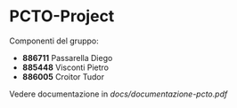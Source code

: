# PCTO-Project 

Componenti del gruppo:
- **886711** Passarella Diego 
- **885448** Visconti Pietro
- **886005** Croitor Tudor

Vedere documentazione in *docs/documentazione-pcto.pdf*